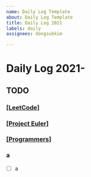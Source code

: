 ```yaml
---
name: Daily Log Template
about: Daily Log Template
title: Daily Log 2021
labels: daily
assignees: dongsubkim

---
```


# Daily Log 2021-

## TODO

### [[LeetCode] ]()

### [[Project Euler] ]()

### [[Programmers] ]()

### a
- [ ] a
